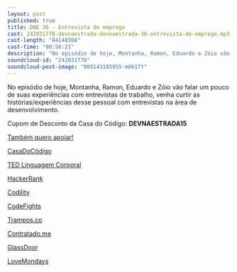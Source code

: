 ```yaml
---
layout: post
published: true
title: DNE 36 - Entrevista de emprego
cast: 242031770-devnaestrada-devnaestrada-36-entrevista-de-emprego.mp3
cast-length: "84148368"
cast-time: "00:58:21"
description: "No episódio de hoje, Montanha, Ramon, Eduardo e Zóio vão falar um pouco de suas experiências com entrevistas de trabalho, venha curtir as histórias/experiências desse pessoal com entrevistas na área de desenvolvimento."
soundcloud-id: "242031770"
soundcloud-post-image: "000143185955-m0617t"
---
```


No episódio de hoje, Montanha, Ramon, Eduardo e Zóio vão falar um pouco de suas experiências com entrevistas de trabalho, venha curtir as histórias/experiências desse pessoal com entrevistas na área de desenvolvimento.

Cupom de Desconto da Casa do Código: **DEVNAESTRADA15**

<a href="http://www.apoia.se/devnaestrada" class="btn">
  Também quero apoiar!
</a>

[CasaDoCódigo](http://www.casadocodigo.com.br/)

[TED Linguagem Corporal](https://www.ted.com/talks/amy_cuddy_your_body_language_shapes_who_you_are?language=pt-br)

[HackerRank](https://www.hackerrank.com/)

[Codility](https://codility.com/)

[CodeFights](https://codefights.com)

[Trampos.co](http://trampos.co)

[Contratado.me](http://contratado.me/)

[GlassDoor](https://www.glassdoor.com/index.htm)

[LoveMondays](https://www.lovemondays.com.br/)
